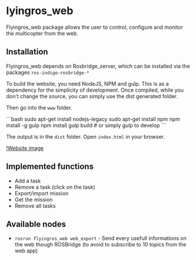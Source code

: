lyingros\_web
=========

Flyingros\_web package allows the user to control, configure and monitor the multicopter from the web.

Installation
-------------

Flyingros\_web depends on Rosbridge\_server, which can be installed via the packages `ros-indigo-rosbridge-*`

To build the website, you need NodeJS, NPM and gulp. This is as a dependency for the simplicity of development. Once compiled, while you don't change the source, you can simply use the dist generated folder.

Then go into the `www` folder.

´´´bash
sudo apt-get install nodejs-legacy
sudo apt-get install npm
npm install -g gulp
npm install
gulp build # or simply gulp to develop 
´´´

The output is in the `dist` folder. Open `index.html` in your browser.

[!Website image](images/website.png)

Implemented functions
-----------

* Add a task 
* Remove a task (click on the task)
* Export/import mission
* Get the mission
* Remove all tasks

Available nodes 
-----------

* `rosrun flyingros_web web_export` - Send every usefull informations on the web though ROSBridge (to avoid to subscribe to 10 topics from the web app)

